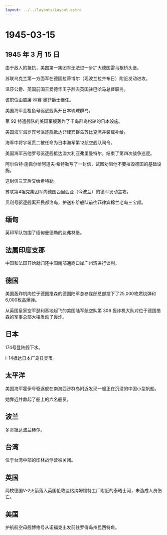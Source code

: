 ```yaml
---
layout: ../../layouts/Layout.astro
---
```


# 1945-03-15

## 1945 年 3 月 15 日

由于敌人的抵抗，美国第一集团军无法进一步扩大德国雷马根桥头堡。

苏联乌克兰第一方面军在德国拉蒂博尔（现波兰拉齐布日）附近发动进攻。

温莎公爵、英国前国王爱德华王子辞去英国驻巴哈马总督职务。

该职位由威廉·林赛·墨菲爵士继任。

美国海军金枪鱼号驱逐舰离开日本琉球群岛。

第 92 特遣舰队的美国军舰轰炸了千岛群岛松轮的日本设施。

美国海军海罗宾号驱逐舰抵达菲律宾群岛苏比克湾并装载补给。

海军中将宇垣贯二被任命为日本海军第12航空舰队司令。

美国海军吉他罗号驱逐舰抵达澳大利亚弗里曼特尔，结束了第四次战争巡逻。

阿尔伯特·施佩尔给阿道夫·希特勒写了一封信，试图劝阻他不要摧毁德国的基础设施。

这封信三天后交给希特勒。

苏联第4坦克集团军向德国西里西亚（今波兰）的德军发动主攻。

贝利号驱逐舰离开民都洛岛，护送补给船队前往菲律宾棉兰老岛三宝颜。

## 缅甸

英印军队包围了缅甸曼德勒的达弗林堡。

## 法属印度支那

中国和法国开始就归还中国南部通商口岸广州湾进行谈判。

## 德国

美国轰炸机向位于德国措森的德国陆军总参谋部总部投下了25,000枚燃烧弹和6,000枚高爆弹。

从英国皇家空军瑟利基地起飞的美国陆军航空队第 306
轰炸机大队对位于德国措森的军事总部大楼发动了轰炸。

## 日本

174号登陆舰下水。

I-14抵达日本广岛县吴市。

## 太平洋

美国海军霍伊号驱逐舰在南海西沙群岛附近发现一艘正在沉没的中国小型帆船。

她靠近并救起了船上的六名船员。

## 波兰

多哥抵达波兰赫尔。

## 台湾

位于台湾中部的印林战俘营被关闭。

## 英国

两枚德国V-2火箭落入英国伦敦达格纳姆福特工厂附近的泰晤士河，未造成人员伤亡。

## 美国

护航航空母舰博格号从诺福克出发前往罗得岛州昆西特角。